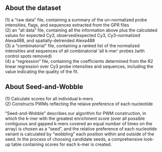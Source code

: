 
## About the dataset
(1) a “raw data” file, containing a summary of the un-normalized probe intensities, flags, and sequences extracted from the GPR files  
(2) an “all data” file, containing all the information above plus the calculated values for
expected Cy3, observed/expected Cy3, Cy3-normalized Alexa488, and spatially-detrended Alexa488  
(3) a “combinatorial” file, containing a ranked list of the normalized intensities and sequences of all combinatorial ‘all k-mer’ probes (with control spots removed)   
(4) a “regression” file, containing the coefficients determined from the R2 linear regression over Cy3 probe intensities and sequences, including the value indicating the quality of the fit.  

## About Seed-and-Wobble
(1) Calculate scores for all individual k-mers  
(2) Constructs PWMs reflecting the relaive preference of each nucleotide

“Seed-and-Wobble” describes our algorithm for PWM construction, in which
the k-mer with the greatest enrichment score (over all possible contiguous and gapped k-mers covered an equal number of times on the array) is chosen as a “seed”, and the
relative preference of each nucleotide variant is calculated by “wobbling” each position
within and outside of the seed. In the process of choosing candidate seeds, a
comprehensive look-up table containing scores for each k-mer is created.